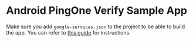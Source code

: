 # Android PingOne Verify Sample App

Make sure you add `google-services.json` to the project to be able to build the app. You can refer to [this guide](https://apidocs.pingidentity.com/pingone/platform/v1/api/#installation-and-configuration-1) for instructions.